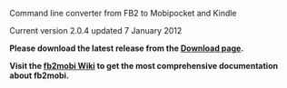 Command line converter from FB2 to Mobipocket and Kindle

Current version 2.0.4 updated 7 January 2012

**Please download the latest release from the [Download page](http://code.google.com/p/fb2mobi/downloads/list).**

**Visit the [fb2mobi Wiki](title.md) to get the most comprehensive documentation about fb2mobi.**